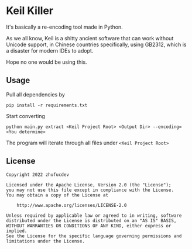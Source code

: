 # Keil Killer

It's basically a re-encoding tool made in Python.

As we all know, Keil is a shitty ancient software that can 
work without Unicode support, in Chinese countries specifically,
using GB2312, which is a disaster for modern IDEs to adopt.

Hope no one would be using this.

## Usage

Pull all dependencies by
```shell
pip install -r requirements.txt
```

Start converting
```shell
python main.py extract <Keil Project Root> <Output Dir> --encoding=<You determine>
```

The program will iterate through all files under 
`<Keil Project Root>`

## License
```
Copyright 2022 zhufucdev

Licensed under the Apache License, Version 2.0 (the "License");
you may not use this file except in compliance with the License.
You may obtain a copy of the License at

    http://www.apache.org/licenses/LICENSE-2.0

Unless required by applicable law or agreed to in writing, software
distributed under the License is distributed on an "AS IS" BASIS,
WITHOUT WARRANTIES OR CONDITIONS OF ANY KIND, either express or implied.
See the License for the specific language governing permissions and
limitations under the License.
```